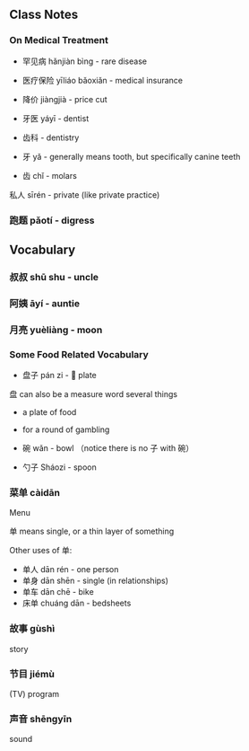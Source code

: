 
## Class Notes

### On Medical Treatment

- 罕见病 hǎnjiàn bìng - rare disease
- 医疗保险 yīliáo bǎoxiǎn - medical insurance
- 降价 jiàngjià - price cut

- 牙医 yáyī - dentist
- 齿科 - dentistry

- 牙 yǎ - generally means tooth, but specifically canine teeth
- 齿 chǐ - molars

私人 sīrén - private (like private practice)

### 跑题 pǎotí - digress

## Vocabulary

### 叔叔 shū shu - uncle

### 阿姨 āyí  - auntie

### 月亮 yuèliàng - moon

### Some Food Related Vocabulary

- 盘子 pán zi - 🥘 plate

盘 can also be a measure word several things 
- a plate of food
- for a round of gambling

- 碗 wǎn - bowl （notice there is no 子 with 碗）
- 勺子 Sháozi - spoon

### 菜单 càidān

Menu

单 means single, or a thin layer of something

Other uses of 单:
- 单人 dān rén - one person
- 单身 dān shēn - single (in relationships)
- 单车 dān chē - bike
- 床单 chuáng dān - bedsheets

### 故事 gùshì

story 

### 节目 jiémù

(TV) program

### 声音 shēngyīn 

sound 
